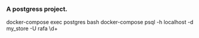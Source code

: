 ### A postgress project.

docker-compose exec postgres bash
docker-compose psql -h localhost -d my_store -U rafa
\d+